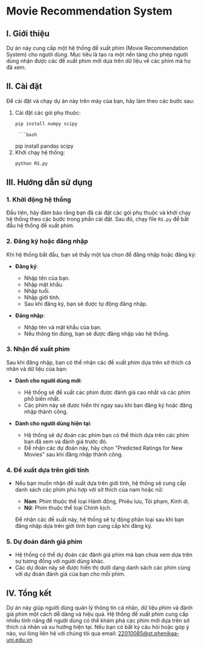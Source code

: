 # Movie Recommendation System

## I. Giới thiệu

Dự án này cung cấp một hệ thống đề xuất phim (Movie Recommendation System) cho người dùng. Mục tiêu là tạo ra một nền tảng cho phép người dùng nhận được các đề xuất phim mới dựa trên dữ liệu về các phim mà họ đã xem.

## II. Cài đặt

Để cài đặt và chạy dự án này trên máy của bạn, hãy làm theo các bước sau:

1. Cài đặt các gói phụ thuộc:
    ```bash
    pip install numpy scipy
    ```
        ```bash
    pip install pandas scipy
2. Khởi chạy hệ thống:
    ```bash
    python RS.py
    ```

## III. Hướng dẫn sử dụng

### 1. Khởi động hệ thống

Đầu tiên, hãy đảm bảo rằng bạn đã cài đặt các gói phụ thuộc và khởi chạy hệ thống theo các bước trong phần cài đặt. Sau đó, chạy file `RS.py` để bắt đầu hệ thống đề xuất phim.

### 2. Đăng ký hoặc đăng nhập

Khi hệ thống bắt đầu, bạn sẽ thấy một lựa chọn để đăng nhập hoặc đăng ký:

- **Đăng ký**: 
  - Nhập tên của bạn.
  - Nhập mật khẩu.
  - Nhập tuổi.
  - Nhập giới tính.
  - Sau khi đăng ký, bạn sẽ được tự động đăng nhập.

- **Đăng nhập**: 
  - Nhập tên và mật khẩu của bạn.
  - Nếu thông tin đúng, bạn sẽ được đăng nhập vào hệ thống.

### 3. Nhận đề xuất phim

Sau khi đăng nhập, bạn có thể nhận các đề xuất phim dựa trên sở thích cá nhân và dữ liệu của bạn:

- **Dành cho người dùng mới**:
  - Hệ thống sẽ đề xuất các phim được đánh giá cao nhất và các phim phổ biến nhất.
  - Các phim này sẽ được hiển thị ngay sau khi bạn đăng ký hoặc đăng nhập thành công.

- **Dành cho người dùng hiện tại**:
  - Hệ thống sẽ dự đoán các phim bạn có thể thích dựa trên các phim bạn đã xem và đánh giá trước đó.
  - Để nhận các dự đoán này, hãy chọn "Predicted Ratings for New Movies" sau khi đăng nhập thành công.

### 4. Đề xuất dựa trên giới tính

- Nếu bạn muốn nhận đề xuất dựa trên giới tính, hệ thống sẽ cung cấp danh sách các phim phù hợp với sở thích của nam hoặc nữ:
  - **Nam**: Phim thuộc thể loại Hành động, Phiêu lưu, Tội phạm, Kinh dị.
  - **Nữ**: Phim thuộc thể loại Chính kịch.

  Để nhận các đề xuất này, hệ thống sẽ tự động phân loại sau khi bạn đăng nhập dựa trên giới tính bạn cung cấp khi đăng ký.

### 5. Dự đoán đánh giá phim

- Hệ thống có thể dự đoán các đánh giá phim mà bạn chưa xem dựa trên sự tương đồng với người dùng khác.
- Các dự đoán này sẽ được hiển thị dưới dạng danh sách các phim cùng với dự đoán đánh giá của bạn cho mỗi phim.

## IV. Tổng kết

Dự án này giúp người dùng quản lý thông tin cá nhân, dữ liệu phim và đánh giá phim một cách dễ dàng và hiệu quả. Hệ thống đề xuất phim cung cấp nhiều tính năng để người dùng có thể khám phá các phim mới dựa trên sở thích cá nhân và xu hướng hiện tại. Nếu bạn có bất kỳ câu hỏi hoặc góp ý nào, vui lòng liên hệ với chúng tôi qua email: 22010085@st.phenikaa-uni.edu.vn
